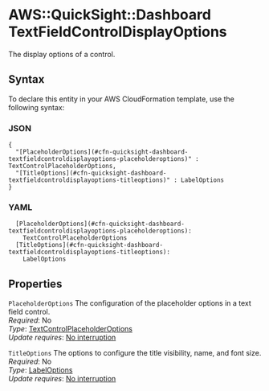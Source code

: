 # AWS::QuickSight::Dashboard TextFieldControlDisplayOptions<a name="aws-properties-quicksight-dashboard-textfieldcontroldisplayoptions"></a>

The display options of a control\.

## Syntax<a name="aws-properties-quicksight-dashboard-textfieldcontroldisplayoptions-syntax"></a>

To declare this entity in your AWS CloudFormation template, use the following syntax:

### JSON<a name="aws-properties-quicksight-dashboard-textfieldcontroldisplayoptions-syntax.json"></a>

```
{
  "[PlaceholderOptions](#cfn-quicksight-dashboard-textfieldcontroldisplayoptions-placeholderoptions)" : TextControlPlaceholderOptions,
  "[TitleOptions](#cfn-quicksight-dashboard-textfieldcontroldisplayoptions-titleoptions)" : LabelOptions
}
```

### YAML<a name="aws-properties-quicksight-dashboard-textfieldcontroldisplayoptions-syntax.yaml"></a>

```
  [PlaceholderOptions](#cfn-quicksight-dashboard-textfieldcontroldisplayoptions-placeholderoptions): 
    TextControlPlaceholderOptions
  [TitleOptions](#cfn-quicksight-dashboard-textfieldcontroldisplayoptions-titleoptions): 
    LabelOptions
```

## Properties<a name="aws-properties-quicksight-dashboard-textfieldcontroldisplayoptions-properties"></a>

`PlaceholderOptions`  <a name="cfn-quicksight-dashboard-textfieldcontroldisplayoptions-placeholderoptions"></a>
The configuration of the placeholder options in a text field control\.  
*Required*: No  
*Type*: [TextControlPlaceholderOptions](aws-properties-quicksight-dashboard-textcontrolplaceholderoptions.md)  
*Update requires*: [No interruption](https://docs.aws.amazon.com/AWSCloudFormation/latest/UserGuide/using-cfn-updating-stacks-update-behaviors.html#update-no-interrupt)

`TitleOptions`  <a name="cfn-quicksight-dashboard-textfieldcontroldisplayoptions-titleoptions"></a>
The options to configure the title visibility, name, and font size\.  
*Required*: No  
*Type*: [LabelOptions](aws-properties-quicksight-dashboard-labeloptions.md)  
*Update requires*: [No interruption](https://docs.aws.amazon.com/AWSCloudFormation/latest/UserGuide/using-cfn-updating-stacks-update-behaviors.html#update-no-interrupt)